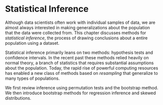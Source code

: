 
# Statistical Inference

Although data scientists often work with individual samples of data, we are
almost always interested in making generalizations about the population that
the data were collected from. This chapter discusses methods for _statistical
inference_, the process of drawing conclusions about a entire population using
a dataset.

Statistical inference primarily leans on two methods: hypothesis tests and
confidence intervals. In the recent past these methods relied heavily on normal
theory, a branch of statistics that requires substantial assumptions about the
population. Today, the rapid rise of powerful computing resources has
enabled a new class of methods based on _resampling_ that generalize to many
types of populations.

We first review inference using permutation tests and the bootstrap method. We
then introduce bootstrap methods for regression inference and skewed
distributions.
